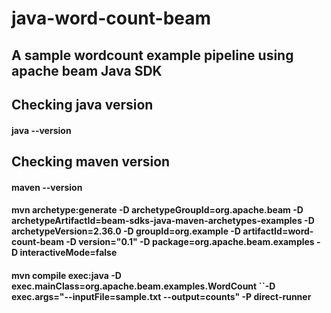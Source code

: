# java-word-count-beam

## A sample wordcount example pipeline using apache beam Java SDK

## Checking java version
#### java --version

## Checking maven version
#### maven --version

#### mvn archetype:generate -D archetypeGroupId=org.apache.beam -D archetypeArtifactId=beam-sdks-java-maven-archetypes-examples -D archetypeVersion=2.36.0 -D groupId=org.example -D artifactId=word-count-beam -D version="0.1" -D package=org.apache.beam.examples -D interactiveMode=false

#### mvn compile exec:java -D exec.mainClass=org.apache.beam.examples.WordCount ``-D exec.args="--inputFile=sample.txt --output=counts" -P direct-runner
